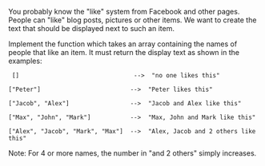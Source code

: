 You probably know the "like" system from Facebook and other pages. People can "like" blog posts, pictures or other items. We want to create the text that should be displayed next to such an item.

Implement the function which takes an array containing the names of people that like an item. It must return the display text as shown in the examples:

`
[]                                -->  "no one likes this"`

`["Peter"]                         -->  "Peter likes this"`

`["Jacob", "Alex"]                 -->  "Jacob and Alex like this"`

`["Max", "John", "Mark"]           -->  "Max, John and Mark like this"`

`["Alex", "Jacob", "Mark", "Max"]  -->  "Alex, Jacob and 2 others like this"`

Note: For 4 or more names, the number in "and 2 others" simply increases.

